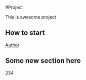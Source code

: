#Project

This is awesome project

## How to start

[Author](author.md)

## Some new section here
234
